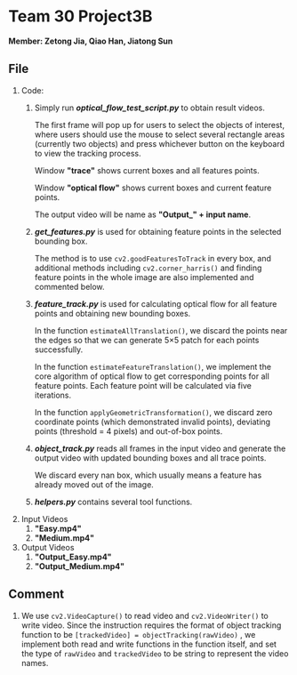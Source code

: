 # Team 30 Project3B

**Member: Zetong Jia, Qiao Han, Jiatong Sun**

## File

1. Code: 
   1. Simply run ***optical_flow_test_script.py*** to obtain result videos.

      The first frame will pop up for users to select the objects of interest, where users should use the mouse to select several rectangle areas (currently two objects) and press whichever button on the keyboard to view the tracking process. 

      Window **"trace"** shows  current boxes and all features points.

      Window **"optical flow"** shows current boxes and current feature points.

      The output video will be name as **"Output_" + input name**.

   2. ***get_features.py*** is used for obtaining feature points in the selected bounding box. 

      The method is to use `cv2.goodFeaturesToTrack` in every box, and additional methods including `cv2.corner_harris()` and finding feature points in the whole image are also implemented and commented below.

   3. ***feature_track.py*** is used for calculating optical flow for all feature points and obtaining new bounding boxes. 

      In the function `estimateAllTranslation()`, we discard the points near the edges so that we can generate 5×5 patch for each points successfully.

      In the function `estimateFeatureTranslation()`, we implement the core algorithm of optical flow to get corresponding points for all feature points. Each feature point will be calculated via five iterations.

      In the function `applyGeometricTransformation()`, we discard zero coordinate points (which demonstrated invalid points), deviating points (threshold = 4 pixels) and out-of-box points.

   4. ***object_track.py*** reads all frames in the input video and generate the output video with updated bounding boxes and all trace points. 

      We discard every nan box, which usually means a feature has already moved out of the image.

   5. ***helpers.py*** contains several tool functions.	
2. Input Videos
   1. **"Easy.mp4"**
   2. **"Medium.mp4"**
3. Output Videos
   1. **"Output_Easy.mp4"**
   2. **"Output_Medium.mp4"**

## Comment

1. We use `cv2.VideoCapture()` to read video and `cv2.VideoWriter()` to write video. Since the instruction requires the format of object tracking function to be `[trackedVideo] = objectTracking(rawVideo)` , we implement both read and write functions in the function itself, and set the type of `rawVideo` and `trackedVideo` to be string to represent the video names.

   

